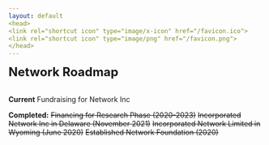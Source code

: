 ```yaml
---
layout: default
<head>
<link rel="shortcut icon" type="image/x-icon" href="/favicon.ico">
<link rel="shortcut icon" type="image/png" href="/favicon.png">
</head>
---
```


<b><font size="5">Network Roadmap</font></b>
<br>
<br>

**Current**
Fundraising for Network Inc

**Completed:**
~~Financing for Research Phase (2020-2023)~~
~~Incorporated Network Inc in Delaware (November 2021)~~
~~Incorporated Network Limited in Wyoming (June 2020)~~
~~Established Network Foundation (2020)~~
